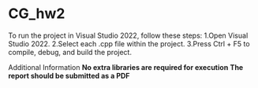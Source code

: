 # CG_hw2
To run the project in Visual Studio 2022, follow these steps:
1.Open Visual Studio 2022.
2.Select each .cpp file within the project.
3.Press Ctrl + F5 to compile, debug, and build the project.

Additional Information
**No extra libraries are required for execution**
**The report should be submitted as a PDF**
